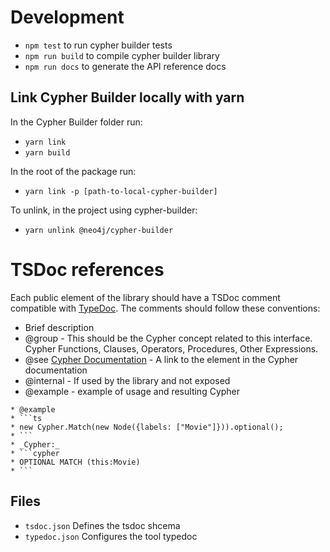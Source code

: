 # Development

-   `npm test` to run cypher builder tests
-   `npm run build` to compile cypher builder library
-   `npm run docs` to generate the API reference docs

## Link Cypher Builder locally with yarn

In the Cypher Builder folder run:

-   `yarn link`
-   `yarn build`

In the root of the package run:

-   `yarn link -p [path-to-local-cypher-builder]`

To unlink, in the project using cypher-builder:

-   `yarn unlink @neo4j/cypher-builder`

# TSDoc references

Each public element of the library should have a TSDoc comment compatible with [TypeDoc](https://typedoc.org/guides/overview).
The comments should follow these conventions:

-   Brief description
-   @group - This should be the Cypher concept related to this interface. Cypher Functions, Clauses, Operators, Procedures, Other Expressions.
-   @see [Cypher Documentation](https://neo4j.com/docs/cypher-manual) - A link to the element in the Cypher documentation
-   @internal - If used by the library and not exposed
-   @example - example of usage and resulting Cypher

````
* @example
* ```ts
* new Cypher.Match(new Node({labels: ["Movie"]})).optional();
* ```
* _Cypher:_
* ```cypher
* OPTIONAL MATCH (this:Movie)
* ```
````

## Files

-   `tsdoc.json` Defines the tsdoc shcema
-   `typedoc.json` Configures the tool typedoc
